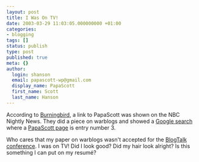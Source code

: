 ```yaml
---
layout: post
title: I Was On TV!
date: 2003-03-29 11:03:05.000000000 +01:00
categories:
- blogging
tags: []
status: publish
type: post
published: true
meta: {}
author:
  login: shanson
  email: papascott-wp@gmail.com
  display_name: PapaScott
  first_name: Scott
  last_name: Hanson
---
```

<p>According to <a title="Burningbird: Two years of weblogging" href="http://weblog.burningbird.net/fires/001022.htm">Burningbird</a>, a link to PapaScott was shown on the NBC Nightly News. They did a piece on warblogs and showed a <a href="http://www.google.com/search?q=warblogs">Google search</a> where a <a href="/2003/02/11/2098.php">PapaScott page</a> is entry number 3. </p>
<p>Who cares that my paper on warblogs wasn't accepted for the <a href="http://www.blogtalk.net/">BlogTalk conference</a>. I was on TV! Did I look good? Did my hair look alright? Is this something I can put on my resumé?</p>
